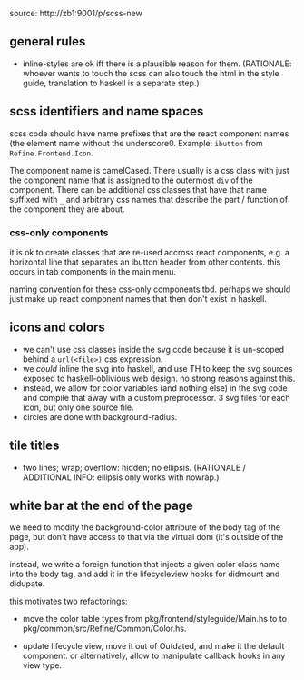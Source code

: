 source: http://zb1:9001/p/scss-new


## general rules

- inline-styles are ok iff there is a plausible reason for them.  (RATIONALE: whoever wants to touch the scss can also touch the html in the style guide, translation to haskell is a separate step.)


## scss identifiers and name spaces

scss code should have name prefixes that are the react component names
(the element name without the underscore0.  Example: `ibutton` from
`Refine.Frontend.Icon`.

The component name is camelCased.  There usually is a css class with
just the component name that is assigned to the outermost `div` of the
component.  There can be additional css classes that have that name
suffixed with `_` and arbitrary css names that describe the part /
function of the component they are about.


### css-only components

it is ok to create classes that are re-used accross react components,
e.g. a horizontal line that separates an ibutton header from other
contents.  this occurs in tab components in the main menu.

naming convention for these css-only components tbd.  perhaps we
should just make up react component names that then don't exist in
haskell.


## icons and colors

- we can't use css classes inside the svg code because it is un-scoped behind a `url(<file>)` css expression.
- we *could* inline the svg into haskell, and use TH to keep the svg sources exposed to haskell-oblivious web design.  no strong reasons against this.
- instead, we allow for color variables (and nothing else) in the svg code and compile that away with a custom preprocessor.  3 svg files for each icon, but only one source file.
- circles are done with background-radius.


## tile titles

- two lines; wrap; overflow: hidden;  no ellipsis.  (RATIONALE / ADDITIONAL INFO: ellipsis only works with nowrap.)


## white bar at the end of the page

we need to modify the background-color attribute of the body tag of
the page, but don't have access to that via the virtual dom (it's
outside of the app).

instead, we write a foreign function that injects a given color class
name into the body tag, and add it in the lifecycleview hooks for
didmount and didupate.

this motivates two refactorings:

- move the color table types from pkg/frontend/styleguide/Main.hs to
  to pkg/common/src/Refine/Common/Color.hs.

- update lifecycle view, move it out of Outdated, and make it the
  default component.  or alternatively, allow to manipulate callback
  hooks in any view type.
